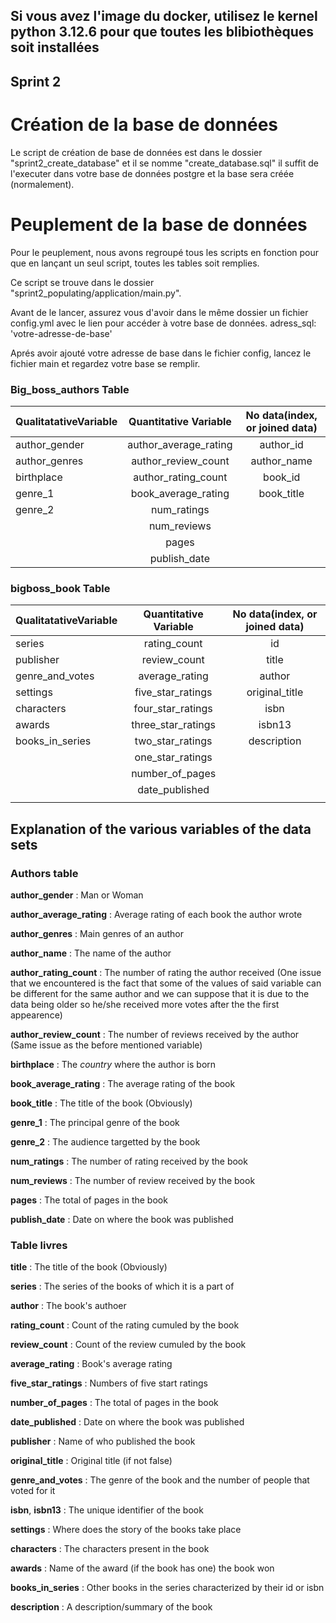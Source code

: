## Si vous avez l'image du docker, utilisez le kernel python 3.12.6 pour que toutes les blibiothèques soit installées

## Sprint 2
# Création de la base de données
Le script de création de base de données est dans le dossier "sprint2_create_database" et il se nomme "create_database.sql" il suffit de l'executer dans votre base de données postgre et la base sera créée (normalement).

# Peuplement de la base de données
Pour le peuplement, nous avons regroupé tous les scripts en fonction pour que en lançant un seul script, toutes les tables soit remplies.

Ce script se trouve dans le dossier "sprint2_populating/application/main.py".

Avant de le lancer, assurez vous d'avoir dans le même dossier un fichier config.yml avec le lien pour accéder à votre base de données.
adress_sql: 'votre-adresse-de-base'

Aprés avoir ajouté votre adresse de base dans le fichier config, lancez le fichier main et regardez votre base se remplir.



### Big_boss_authors Table
|QualitatativeVariable|Quantitative Variable|No data(index, or joined data)|
|---    |:-:    |:-:    |
|author_gender|author_average_rating|author_id
|author_genres|author_review_count|author_name
|birthplace|author_rating_count|book_id
|genre_1|book_average_rating|book_title
|genre_2|num_ratings|
|       |num_reviews|
|       |pages|
|       |publish_date|

### bigboss_book Table
|QualitatativeVariable|Quantitative Variable|No data(index, or joined data)|
|---    |:-:    |:-:    |
|series|rating_count|id
|publisher|review_count|title
|genre_and_votes|average_rating|author
|settings|five_star_ratings|original_title
|characters|four_star_ratings|isbn
|awards|three_star_ratings|isbn13
|books_in_series|two_star_ratings|description
||one_star_ratings|
||number_of_pages|
||date_published|
|||

## Explanation of the various variables of the data sets
### Authors table
**author_gender** : Man or Woman

**author_average_rating** : Average rating of each book the author wrote

**author_genres** : Main genres of an author

**author_name** : The name of the author

**author_rating_count** : The number of rating the author received (One issue that we encountered is the fact that some of the values of said variable can be different for the same author and we can suppose that it is due to the data being older so he/she received more votes after the the first appearence)

**author_review_count** :  The number of reviews received by the author (Same issue as the before mentioned variable)

**birthplace** : The *country* where the author is born

**book_average_rating** : The average rating of the book

**book_title** : The title of the book (Obviously)

**genre_1** : The principal genre of the book


**genre_2** : The audience targetted by the book

**num_ratings** : The number of rating received by the book

**num_reviews** : The number of review received by the book

**pages** : The total of pages in the book

**publish_date** : Date on where the book was published

### Table livres

**title** : The title of the book (Obviously)

**series** : The series of the books of which it is a part of

**author** : The book's authoer

**rating_count** : Count of the rating cumuled by the book

**review_count** : Count of the review cumuled by the book

**average_rating** : Book's average rating

**five_star_ratings** : Numbers of five start ratings

**number_of_pages** : The total of pages in the book

**date_published** : Date on where the book was published

**publisher** : Name of who published the book

**original_title** : Original title (if not false)

**genre_and_votes** : The genre of the book and the number of people that voted for it

**isbn**, **isbn13** : The unique identifier of the book

**settings** : Where does the story of the books take place

**characters** : The characters present in the book

**awards** : Name of the award (if the book has one) the book won

**books_in_series** : Other books in the series characterized by their id or isbn

**description** : A description/summary of the book







